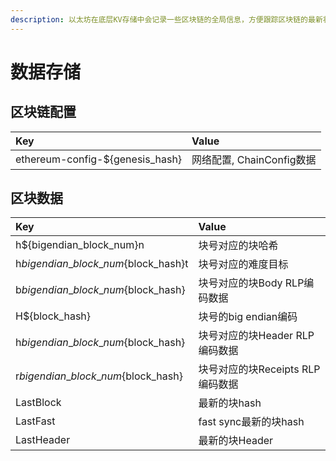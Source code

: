 ```yaml
---
description: 以太坊在底层KV存储中会记录一些区块链的全局信息，方便跟踪区块链的最新状态
---
```


# 数据存储

## 区块链配置

| Key | Value |
| :--- | :--- |
| ethereum-config-${genesis\_hash} | 网络配置, ChainConfig数据 |

## 区块数据

| Key | Value |
| :--- | :--- |
| h${bigendian\_block\_num}n | 块号对应的块哈希 |
| h${bigendian\_block\_num}${block\_hash}t | 块号对应的难度目标 |
| b${bigendian\_block\_num}${block\_hash} | 块号对应的块Body RLP编码数据 |
| H${block\_hash} | 块号的big endian编码 |
| h${bigendian\_block\_num}${block\_hash} | 块号对应的块Header RLP编码数据 |
| r${bigendian\_block\_num}${block\_hash} | 块号对应的块Receipts RLP编码数据 |
| LastBlock | 最新的块hash |
| LastFast | fast sync最新的块hash |
| LastHeader | 最新的块Header |

